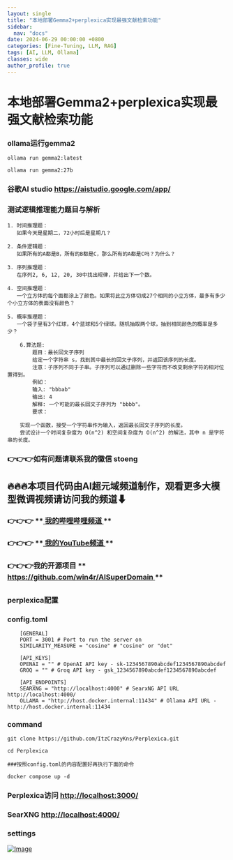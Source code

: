 ```yaml
---
layout: single
title: "本地部署Gemma2+perplexica实现最强文献检索功能"
sidebar:
  nav: "docs"
date: 2024-06-29 00:00:00 +0800
categories: [Fine-Tuning, LLM, RAG]
tags: [AI, LLM, Ollama]
classes: wide
author_profile: true
---
```



#  本地部署Gemma2+perplexica实现最强文献检索功能 

###  ollama运行gemma2 
    
    
    ollama run gemma2:latest
    
    ollama run gemma2:27b

###  谷歌AI studio [ https://aistudio.google.com/app/ ](<https://aistudio.google.com/app/>)

###  测试逻辑推理能力题目与解析 
    
    
    1. 时间推理题：
       如果今天是星期二，72小时后是星期几？
    
    2. 条件逻辑题：
       如果所有的A都是B，所有的B都是C，那么所有的A都是C吗？为什么？
    
    3. 序列推理题：
       在序列2, 6, 12, 20, 30中找出规律，并给出下一个数。
    
    4. 空间推理题：
       一个立方体的每个面都涂上了颜色。如果将此立方体切成27个相同的小立方体，最多有多少个小立方体的表面没有颜色？
    
    5. 概率推理题：
       一个袋子里有3个红球，4个蓝球和5个绿球。随机抽取两个球，抽到相同颜色的概率是多少？
    
```
    6.算法题:
    	题目：最长回文子序列
    	给定一个字符串 s，找到其中最长的回文子序列，并返回该序列的长度。
    	注意：子序列不同于子串。子序列可以通过删除一些字符而不改变剩余字符的相对位置得到。
    	例如：
    	输入: "bbbab"
    	输出: 4
    	解释: 一个可能的最长回文子序列为 "bbbb"。
    	要求：
```
    	
    	实现一个函数，接受一个字符串作为输入，返回最长回文子序列的长度。
    	尝试设计一个时间复杂度为 O(n^2) 和空间复杂度为 O(n^2) 的解法，其中 n 是字符串的长度。
    

###  **👉👉👉如有问题请联系我的徽信 stoeng**

##  **🔥🔥🔥本项目代码由AI超元域频道制作，观看更多大模型微调视频请访问我的频道⬇**

###  **👉👉👉** **[ 我的哔哩哔哩频道 ](<https://space.bilibili.com/3493277319825652>) **

###  **👉👉👉** **[ 我的YouTube频道 ](<https://www.youtube.com/@AIsuperdomain>) **

###  **👉👉👉我的开源项目** **[ https://github.com/win4r/AISuperDomain ](<https://github.com/win4r/AISuperDomain>) **

## 

###  perplexica配置 

###  config.toml 
    
    
```
    [GENERAL]
    PORT = 3001 # Port to run the server on
    SIMILARITY_MEASURE = "cosine" # "cosine" or "dot"
```
    
```
    [API_KEYS]
    OPENAI = "" # OpenAI API key - sk-1234567890abcdef1234567890abcdef
    GROQ = "" # Groq API key - gsk_1234567890abcdef1234567890abcdef
```
    
```
    [API_ENDPOINTS]
    SEARXNG = "http://localhost:4000" # SearxNG API URL  http://localhost:4000/
    OLLAMA = "http://host.docker.internal:11434" # Ollama API URL - http://host.docker.internal:11434
```

###  command 
    
    
    git clone https://github.com/ItzCrazyKns/Perplexica.git
    
    cd Perplexica     
    
    ###按照config.toml的内容配置好再执行下面的命令
    
    docker compose up -d   
    

###  Perplexica访问 [ http://localhost:3000/ ](<http://localhost:3000/>)

###  SearXNG [ http://localhost:4000/ ](<http://localhost:4000/>)

###  settings 

[ ![Image](%E6%9C%AC%E5%9C%B0%E9%83%A8%E7%BD%B2Gemma2+perplexica%E5%AE%9E%E7%8E%B0%E6%9C%80%E5%BC%BA%E6%96%87%E7%8C%AE%E6%A3%80%E7%B4%A2%E5%8A%9F%E8%83%BD%20480edca338954ff883edc141c5fc20da/Untitled.png) ](<%E6%9C%AC%E5%9C%B0%E9%83%A8%E7%BD%B2Gemma2+perplexica%E5%AE%9E%E7%8E%B0%E6%9C%80%E5%BC%BA%E6%96%87%E7%8C%AE%E6%A3%80%E7%B4%A2%E5%8A%9F%E8%83%BD%20480edca338954ff883edc141c5fc20da/Untitled.png>)
